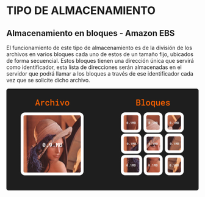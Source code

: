 # TIPO DE ALMACENAMIENTO

## Almacenamiento en bloques - Amazon EBS

El funcionamiento de este tipo de almacenamiento es de la división de los archivos en varios bloques cada uno de estos de un tamaño fijo, ubicados de forma secuencial. Estos bloques tienen una dirección única que servirá como identificador, esta lista de direcciones serán almacenadas en el servidor que podrá llamar a los bloques a través de ese identificador cada vez que se solicite dicho archivo.

![División de imagen a bloques](../src/bloques.png)
